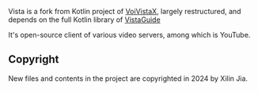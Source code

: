 
Vista is a fork from Kotlin project of [VoiVistaX](https://github.com/XilinJia/VoiVistaX), largely restructured, and depends on the full Kotlin library of [VistaGuide](https://github.com/XilinJia/VoiVistaGuide)

It's open-source client of various video servers, among which is YouTube.

## Copyright

New files and contents in the project are copyrighted in 2024 by Xilin Jia.
